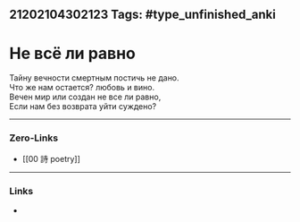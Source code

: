 21202104302123
Tags: #type_unfinished_anki 
---
# Не всё ли равно

  Тайну вечности смертным постичь не дано. <br>  Что же нам остается? любовь и вино. <br>  Вечен мир или создан не все ли равно, <br>  Если нам без возврата уйти суждено?

---
### Zero-Links
- [[00 詩 poetry]]
---
### Links
-